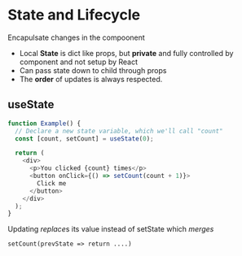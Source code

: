 # State and Lifecycle

Encapulsate changes in the compoonent

- Local **State** is dict like props, but **private** and fully controlled by component and not setup by React
- Can pass state down to child through props
- The **order** of updates is always respected.

## useState

```js
function Example() {
  // Declare a new state variable, which we'll call "count"
  const [count, setCount] = useState(0);

  return (
    <div>
      <p>You clicked {count} times</p>
      <button onClick={() => setCount(count + 1)}>
        Click me
      </button>
    </div>
  );
}
```

Updating *replace*s its value instead of setState which *merges*

`setCount(prevState => return ....)`